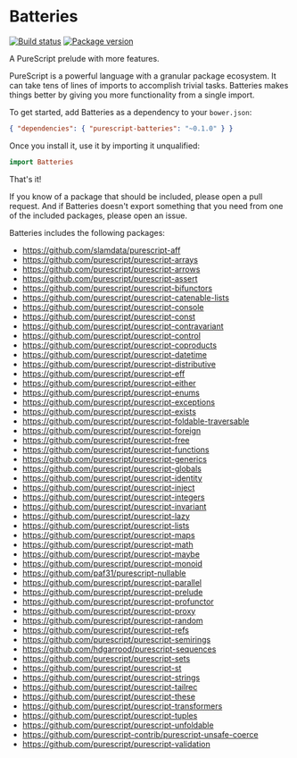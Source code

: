 # Batteries

[![Build status](https://img.shields.io/travis/tfausak/purescript-batteries.svg)](https://travis-ci.org/tfausak/purescript-batteries)
[![Package version](https://img.shields.io/bower/v/purescript-batteries.svg)](https://github.com/tfausak/purescript-batteries/releases)

A PureScript prelude with more features.

PureScript is a powerful language with a granular package ecosystem. It can
take tens of lines of imports to accomplish trivial tasks. Batteries makes
things better by giving you more functionality from a single import.

To get started, add Batteries as a dependency to your `bower.json`:

``` json
{ "dependencies": { "purescript-batteries": "~0.1.0" } }
```

Once you install it, use it by importing it unqualified:

``` purescript
import Batteries
```

That's it!

If you know of a package that should be included, please open a pull request.
And if Batteries doesn't export something that you need from one of the
included packages, please open an issue.

Batteries includes the following packages:

- <https://github.com/slamdata/purescript-aff>
- <https://github.com/purescript/purescript-arrays>
- <https://github.com/purescript/purescript-arrows>
- <https://github.com/purescript/purescript-assert>
- <https://github.com/purescript/purescript-bifunctors>
- <https://github.com/purescript/purescript-catenable-lists>
- <https://github.com/purescript/purescript-console>
- <https://github.com/purescript/purescript-const>
- <https://github.com/purescript/purescript-contravariant>
- <https://github.com/purescript/purescript-control>
- <https://github.com/purescript/purescript-coproducts>
- <https://github.com/purescript/purescript-datetime>
- <https://github.com/purescript/purescript-distributive>
- <https://github.com/purescript/purescript-eff>
- <https://github.com/purescript/purescript-either>
- <https://github.com/purescript/purescript-enums>
- <https://github.com/purescript/purescript-exceptions>
- <https://github.com/purescript/purescript-exists>
- <https://github.com/purescript/purescript-foldable-traversable>
- <https://github.com/purescript/purescript-foreign>
- <https://github.com/purescript/purescript-free>
- <https://github.com/purescript/purescript-functions>
- <https://github.com/purescript/purescript-generics>
- <https://github.com/purescript/purescript-globals>
- <https://github.com/purescript/purescript-identity>
- <https://github.com/purescript/purescript-inject>
- <https://github.com/purescript/purescript-integers>
- <https://github.com/purescript/purescript-invariant>
- <https://github.com/purescript/purescript-lazy>
- <https://github.com/purescript/purescript-lists>
- <https://github.com/purescript/purescript-maps>
- <https://github.com/purescript/purescript-math>
- <https://github.com/purescript/purescript-maybe>
- <https://github.com/purescript/purescript-monoid>
- <https://github.com/paf31/purescript-nullable>
- <https://github.com/purescript/purescript-parallel>
- <https://github.com/purescript/purescript-prelude>
- <https://github.com/purescript/purescript-profunctor>
- <https://github.com/purescript/purescript-proxy>
- <https://github.com/purescript/purescript-random>
- <https://github.com/purescript/purescript-refs>
- <https://github.com/purescript/purescript-semirings>
- <https://github.com/hdgarrood/purescript-sequences>
- <https://github.com/purescript/purescript-sets>
- <https://github.com/purescript/purescript-st>
- <https://github.com/purescript/purescript-strings>
- <https://github.com/purescript/purescript-tailrec>
- <https://github.com/purescript/purescript-these>
- <https://github.com/purescript/purescript-transformers>
- <https://github.com/purescript/purescript-tuples>
- <https://github.com/purescript/purescript-unfoldable>
- <https://github.com/purescript-contrib/purescript-unsafe-coerce>
- <https://github.com/purescript/purescript-validation>
